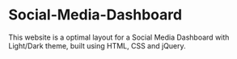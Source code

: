 # Social-Media-Dashboard

This website is a optimal layout for a Social Media Dashboard with Light/Dark theme, built using HTML, CSS and jQuery.
